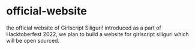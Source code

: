 # official-website
the official website of Girlscript Siliguri!
introduced as a part of Hacktoberfest 2022, we plan to build a website for girlscript siliguri which will be open sourced.

